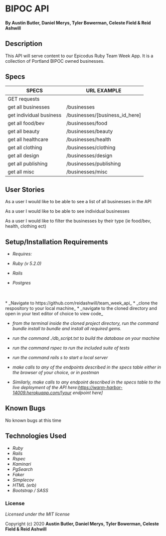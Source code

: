 # BIPOC API


#### By Austin Butler, Daniel Merys, Tyler Bowerman, Celeste Field & Reid Ashwill 

## Description
This API will serve content to our Epicodus Ruby Team Week App.  It is a collection of Portland BIPOC owned businesses.

## Specs

| SPECS                   | URL EXAMPLE                   |
|-------------------------|-------------------------------|
| GET requests            |                               |
| get all businesses      | /businesses                   |
| get individual business | /businesses/[business_id_here]|
| get all food/bev        | /businesses/food              |
| get all beauty          | /businesses/beauty            |
| get all healthcare      | /businesses/health            |
| get all clothing        | /businesses/clothing          |
| get all design          | /businesses/design            |
| get all publishing      | /businesses/publishing        |
| get all misc            | /businesses/misc              |

## User Stories
As a user I would like to be able to see a list of all businesses in the API

As a user I would like to be able to see individual businesses

As a user I would like to filter the businesses by their type (ie food/bev, health, clothing ect)


## Setup/Installation Requirements

* _Requires:_

* _Ruby (v 5.2.0)_
* _Rails_
* _Postgres_
<br>  
<br>  
* _Navigate to https://github.com/reidashwill/team_week_api_
* _clone the respository to your local machine_
* _navigate to the cloned directory and open in your text editor of choice to view code_

* _from the terminal inside the cloned project directory, run the command bundle install to bundle and install all required gems._


* _run the command ./db_script.txt to build the database on your machine_
* _run the command rspec to run the included suite of tests_
* _run the command rails s to start a local server_
* _make calls to any of the endpoints described in the specs table either in the browser of your choice, or in postman_



* _Similarly, make calls to any endpoint described in the specs table to the live deployment of the API here:https://warm-harbor-14009.herokuapp.com/[your endpoint here]_

## Known Bugs
No known bugs at this time


## Technologies Used

* _Ruby_
* _Rails_
* _Rspec_
* _Kaminari_
* _PgSearch_
* _Faker_
* _Simplecov_
* _HTML (erb)_
* _Bootstrap / SASS_

### License

*Licensed under the MIT license*

Copyright (c) 2020 **Austin Butler, Daniel Merys, Tyler Bowerman, Celeste Field & Reid Ashwill**
